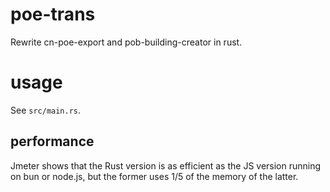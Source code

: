 # poe-trans

Rewrite cn-poe-export and pob-building-creator in rust.

# usage

See `src/main.rs`.

## performance

Jmeter shows that the Rust version is as efficient as the JS version running on bun or node.js, but the former uses 1/5 of the memory of the latter.